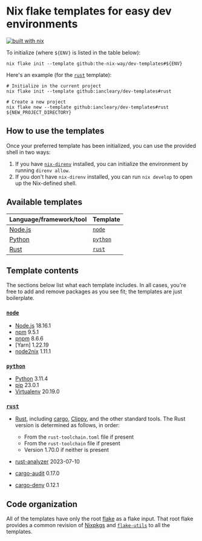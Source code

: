 # Nix flake templates for easy dev environments

[![built with nix](https://builtwithnix.org/badge.svg)](https://builtwithnix.org)

To initialize (where `${ENV}` is listed in the table below):

```shell
nix flake init --template github:the-nix-way/dev-templates#${ENV}
```

Here's an example (for the [`rust`](./rust) template):

```shell
# Initialize in the current project
nix flake init --template github:iancleary/dev-templates#rust

# Create a new project
nix flake new --template github:iancleary/dev-templates#rust ${NEW_PROJECT_DIRECTORY}
```

## How to use the templates

Once your preferred template has been initialized, you can use the provided shell in two ways:

1. If you have [`nix-direnv`][nix-direnv] installed, you can initialize the environment by running `direnv allow`.
2. If you don't have `nix-direnv` installed, you can run `nix develop` to open up the Nix-defined shell.

## Available templates

| Language/framework/tool | Template              |
| :---------------------- | :-------------------- |
| [Node.js][node]         | [`node`](./node/)     |
| [Python]                | [`python`](./python/) |
| [Rust]                  | [`rust`](./rust/)     |

## Template contents

The sections below list what each template includes. In all cases, you're free to add and remove packages as you see fit; the templates are just boilerplate.

### [`node`](./node/)

- [Node.js][node] 18.16.1
- [npm] 9.5.1
- [pnpm] 8.6.6
- [Yarn] 1.22.19
- [node2nix] 1.11.1

### [`python`](./python/)

- [Python] 3.11.4
- [pip] 23.0.1
- [Virtualenv] 20.19.0

### [`rust`](./rust/)

- [Rust], including [cargo], [Clippy], and the other standard tools. The Rust version is determined as follows, in order:

  - From the `rust-toolchain.toml` file if present
  - From the `rust-toolchain` file if present
  - Version 1.70.0 if neither is present

- [rust-analyzer] 2023-07-10
- [cargo-audit] 0.17.0
- [cargo-deny] 0.12.1

## Code organization

All of the templates have only the root [flake](./flake.nix) as a flake input. That root flake provides a common revision of [Nixpkgs] and [`flake-utils`][flake-utils] to all the templates.

[cargo]: https://doc.rust-lang.org/cargo
[cargo-audit]: https://crates.io/crates/cargo-audit
[cargo-deny]: https://crates.io/crates/cargo-deny
[clippy]: https://github.com/rust-lang/rust-clippy
[flake-utils]: https://github.com/numtide/flake-utils
[nix-direnv]: https://github.com/nix-community/nix-direnv
[nixpkgs]: https://github.com/NixOS/nixpkgs
[node]: https://nodejs.org
[node2nix]: https://github.com/svanderburg/node2nix
[npm]: https://npmjs.org
[pip]: https://pypi.org/project/pip
[pnpm]: https://pnpm.io
[python]: https://python.org
[rust]: https://rust-lang.org
[rust-analyzer]: https://rust-analyzer.github.io
[virtualenv]: https://pypi.org/project/virtualenv
